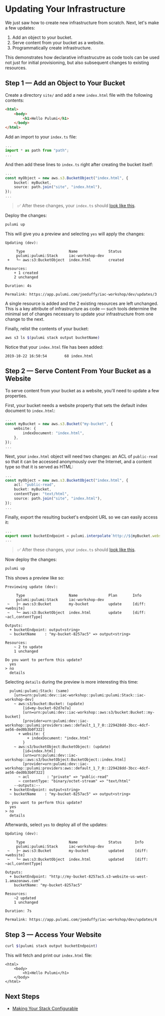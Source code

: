# Updating Your Infrastructure

We just saw how to create new infrastructure from scratch. Next, let's make a few updates:

1. Add an object to your bucket.
2. Serve content from your bucket as a website.
3. Programmatically create infrastructure.

This demonstrates how declarative infrastrucutre as code tools can be used not just for initial provisioning, but also subsequent changes to existing resources.

## Step 1 &mdash; Add an Object to Your Bucket

Create a directory `site/` and add a new `index.html` file with the following contents:

```html
<html>
    <body>
        <h1>Hello Pulumi</h1>
    </body>
</html>
```

Add an import to your `index.ts` file:

```typescript
...
import * as path from "path";
...
```

And then add these lines to `index.ts` right after creating the bucket itself:

```typescript
...
const myObject = new aws.s3.BucketObject("index.html", {
    bucket: myBucket,
    source: path.join("site", "index.html"),
});
...
```

> :white_check_mark: After these changes, your `index.ts` should [look like this](./code/04-updating-your-infrastructure/step1.ts).

Deploy the changes:

```bash
pulumi up
```

This will give you a preview and selecting `yes` will apply the changes:

```
Updating (dev):

     Type                    Name              Status
     pulumi:pulumi:Stack     iac-workshop-dev
 +   └─ aws:s3:BucketObject  index.html        created

Resources:
    + 1 created
    2 unchanged

Duration: 4s

Permalink: https://app.pulumi.com/joeduffy/iac-workshop/dev/updates/3
```

A single resource is added and the 2 existing resources are left unchanged. This is a key attribute of infrastructure as code &mdash; such tools determine the minimal set of changes necessary to update your infrastructure from one change to the next.

Finally, relist the contents of your bucket:

```bash
aws s3 ls $(pulumi stack output bucketName)
```

Notice that your `index.html` file has been added:

```
2019-10-22 16:50:54        68 index.html
```

## Step 2 &mdash; Serve Content From Your Bucket as a Website

To serve content from your bucket as a website, you'll need to update a few properties.

First, your bucket needs a website property that sets the default index document to `index.html`:

```typescript
...
const myBucket = new aws.s3.Bucket("my-bucket", {
    website: {
        indexDocument: "index.html",
    },
});
...
```

Next, your `index.html` object will need two changes: an ACL of `public-read` so that it can be accessed anonymously over the Internet, and a content type so that it is served as HTML:

```typescript
...
const myObject = new aws.s3.BucketObject("index.html", {
    acl: "public-read",
    bucket: myBucket,
    contentType: "text/html",
    source: path.join("site", "index.html"),
});
...
```

Finally, export the resulting bucket's endpoint URL so we can easily access it:

```typescript
...
export const bucketEndpoint = pulumi.interpolate`http://${myBucket.websiteEndpoint}`;
...
```

> :white_check_mark: After these changes, your `index.ts` should [look like this](./code/04-updating-your-infrastructure/step2.ts).

Now deploy the changes:

```bash
pulumi up
```

This shows a preview like so:

```
Previewing update (dev):

     Type                    Name              Plan       Info
     pulumi:pulumi:Stack     iac-workshop-dev
 ~   ├─ aws:s3:Bucket        my-bucket         update     [diff: +website]
 ~   └─ aws:s3:BucketObject  index.html        update     [diff: ~acl,contentType]

Outputs:
  + bucketEndpoint: output<string>
  ~ bucketName    : "my-bucket-8257ac5" => output<string>

Resources:
    ~ 2 to update
    1 unchanged

Do you want to perform this update?
  yes
> no
  details
```

Selecting `details` during the preview is more interesting this time:

```
  pulumi:pulumi:Stack: (same)
    [urn=urn:pulumi:dev::iac-workshop::pulumi:pulumi:Stack::iac-workshop-dev]
    ~ aws:s3/bucket:Bucket: (update)
        [id=my-bucket-02d7e7a]
        [urn=urn:pulumi:dev::iac-workshop::aws:s3/bucket:Bucket::my-bucket]
        [provider=urn:pulumi:dev::iac-workshop::pulumi:providers:aws::default_1_7_0::229428dd-3bcc-4dcf-ae56-ded0b3b0f322]
      + website: {
          + indexDocument: "index.html"
        }
    ~ aws:s3/bucketObject:BucketObject: (update)
        [id=index.html]
        [urn=urn:pulumi:dev::iac-workshop::aws:s3/bucketObject:BucketObject::index.html]
        [provider=urn:pulumi:dev::iac-workshop::pulumi:providers:aws::default_1_7_0::229428dd-3bcc-4dcf-ae56-ded0b3b0f322]
      ~ acl        : "private" => "public-read"
      ~ contentType: "binary/octet-stream" => "text/html"
    --outputs:--
  + bucketEndpoint: output<string>
  ~ bucketName    : "my-bucket-8257ac5" => output<string>

Do you want to perform this update?
  yes
> no
  details
```

Afterwards, select `yes` to deploy all of the updates:

```
Updating (dev):

     Type                    Name              Status      Info
     pulumi:pulumi:Stack     iac-workshop-dev
 ~   ├─ aws:s3:Bucket        my-bucket         updated     [diff: +website]
 ~   └─ aws:s3:BucketObject  index.html        updated     [diff: ~acl,contentType]

Outputs:
  + bucketEndpoint: "http://my-bucket-8257ac5.s3-website-us-west-1.amazonaws.com"
    bucketName: "my-bucket-8257ac5"

Resources:
    ~2 updated
    1 unchanged

Duration: 7s

Permalink: https://app.pulumi.com/joeduffy/iac-workshop/dev/updates/4
```

## Step 3 &mdash; Access Your Website

```bash
curl $(pulumi stack output bucketEndpoint)
```

This will fetch and print our `index.html` file:

```
<html>
    <body>
        <h1>Hello Pulumi</h1>
    </body>
</html>
```

## Next Steps

* [Making Your Stack Configurable](./05-making-your-stack-configurable.md)
